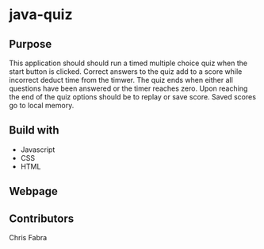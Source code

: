 # java-quiz

## Purpose
This application should should run a timed multiple choice quiz when the start button is clicked. Correct answers to the quiz add to a score while incorrect deduct time from the timwer. The quiz ends when either all questions have been answered or the timer reaches zero. Upon reaching the end of the quiz options should be to replay or save score. Saved scores go to local memory.

## Build with
* Javascript
* CSS
* HTML

## Webpage


## Contributors
Chris Fabra